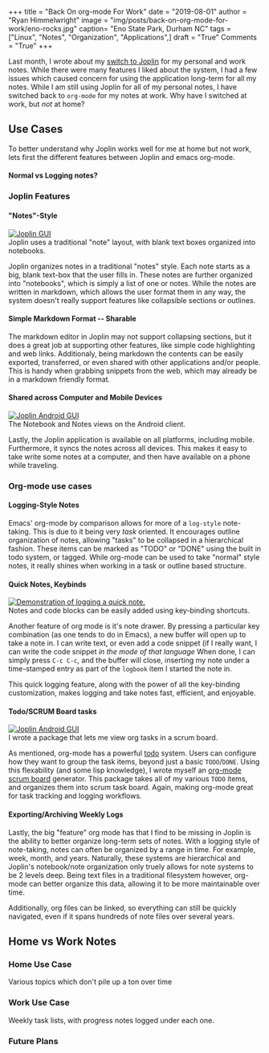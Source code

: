 +++
title  = "Back On org-mode For Work"
date   = "2019-08-01"
author = "Ryan Himmelwright"
image  = "img/posts/back-on-org-mode-for-work/eno-rocks.jpg"
caption= "Eno State Park, Durham NC"
tags   = ["Linux", "Notes", "Organization", "Applications",]
draft  = "True"
Comments = "True"
+++

Last month, I wrote about my [switch to Joplin](post/switched-to-joplin-notes/)
for my personal and work notes. While there were many features I liked about
the system, I had a few issues which caused concern for using the application
long-term for all my notes. While I am still using Joplin for all of my
personal notes, I have switched back to `org-mode` for my notes at work. Why
have I switched at work, but *not* at home?

<!--more-->

## Use Cases
To better understand why Joplin works well for me at home but not work, lets
first the different features between Joplin and emacs org-mode.

#### Normal vs Logging notes?

### Joplin Features
#### "Notes"-Style
<a href="/img/posts/back-on-org-mode-for-work/joplin-gui.png">
<img alt="Joplin GUI" src="/img/posts/back-on-org-mode-for-work/joplin-gui.png" style="max-width: 100%;"/></a>
<div class="caption">Joplin uses a traditional "note" layout, with blank text
boxes organized into notebooks.</div>

Joplin organizes notes in a traditional "notes" style. Each note starts as a
big, blank text-box that the user fills in. These notes are further organized
into "notebooks", which is simply a list of one or notes. While the notes are written
in markdown, which allows the user format them in any way, the system doesn't
really support features like collapsible sections or outlines.

#### Simple Markdown Format -- Sharable
The markdown editor in Joplin may not support collapsing sections, but it does
a great job at supporting other features, like simple code highlighting and web
links. Additionaly, being markdown the contents can be easily exported,
transferred, or even shared with other applications and/or people. This is
handy when grabbing snippets from the web, which may already be in a markdown
friendly format.

#### Shared across Computer and Mobile Devices
<a href="/img/posts/back-on-org-mode-for-work/joplin-android.png">
<img alt="Joplin Android GUI" src="/img/posts/back-on-org-mode-for-work/joplin-android.png" style="max-width: 100%;"/></a>
<div class="caption">The Notebook and Notes views on the Android client.</div>

Lastly, the Joplin application is available on all platforms, including mobile.
Furthermore, it syncs the notes across all devices. This makes it easy to take
write some notes at a computer, and then have available on a phone while
traveling.

### Org-mode use cases
#### Logging-Style Notes
Emacs' org-mode by comparison allows for more of a `log-style` note-taking.
This is due to it being very *task* oriented. It encourages outline
organization of notes, allowing "tasks" to be collapsed in a hierarchical
fashion. These items can be marked as "TODO" or "DONE" using the built in todo
system, or tagged. While org-mode can be used to take "normal" style notes, it
really shines when working in a task or outline based structure.

#### Quick Notes, Keybinds

<a href='../../img/posts/back-on-org-mode-for-work/note-demo.gif'>
<img alt="Demonstration of logging a quick note." src="../../img/posts/back-on-org-mode-for-work/note-demo-pre.png" onmouseover="this.src='../../img/posts/back-on-org-mode-for-work/note-demo.gif'" onmouseout="this.src='../../img/posts/back-on-org-mode-for-work/note-demo-pre.png'" style="max-width: 100%;"/>
</a>
<div class="caption">Notes and code blocks can be easily added using
key-binding shortcuts.</div>

Another feature of org mode is it's note drawer. By pressing a particular key
combination (as one tends to do in Emacs), a new buffer will open up to take a
note in. I can write text, or even add a code snippet (if I really want, I can
write the code snippet *in the mode of that language* When done, I can simply
press `C-c C-c`, and the buffer will close, inserting my note under a
time-stamped entry as part of the `logbook` item I started the note in.

This quick logging feature, along with the power of all the key-binding
customization, makes logging and take notes fast, efficient, and enjoyable.

#### Todo/SCRUM Board tasks

<a href="/img/posts/back-on-org-mode-for-work/scrum-board.png">
<img alt="Joplin Android GUI" src="/img/posts/back-on-org-mode-for-work/scrum-board.png" style="max-width: 100%;"/></a>
<div class="caption">I wrote a package that lets me view org tasks in a
scrum board.</div>

As mentioned, org-mode has a powerful [todo]() system. Users can configure how
they want to group the task items, beyond just a basic `TODO`/`DONE`. Using
this flexability (and some lisp knowledge), I wrote myself an [org-mode scrum
board](https://github.com/himmAllRight/ry-org-scrum) generator. This package
takes all of my various `TODO` items, and organizes them into scrum task board.
Again, making org-mode great for task tracking and logging workflows.

#### Exporting/Archiving Weekly Logs
Lastly, the big "feature" org mode has that I find to be missing in Joplin is
the ability to better organize long-term sets of notes. With a logging style of
note-taking, notes can often be organized by a range in time. For example,
week, month, and years. Naturally, these systems are hierarchical and Joplin's
notebook/note organization only truely allows for note systems to be 2 levels
deep. Being text files in a traditional filesystem however, org-mode can better
organize this data, allowing it to be more maintainable over time.

Additionally, org files can be linked, so everything can still be quickly
navigated, even if it spans hundreds of note files over several years.

## Home vs Work Notes
### Home Use Case
Various topics which don't pile up a ton over time


### Work Use Case
Weekly task lists, with progress notes logged under each one.


### Future Plans
